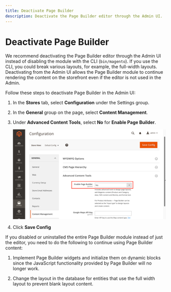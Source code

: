 ```yaml
---
title: Deactivate Page Builder
description: Deactivate the Page Builder editor through the Admin UI.
---
```


# Deactivate Page Builder

We recommend deactivating the Page Builder editor through the Admin UI instead of disabling the module with the CLI (`bin/magento`). If you use the CLI, you could break various layouts, for example, the full-width layouts. Deactivating from the Admin UI allows the Page Builder module to continue rendering the content on the storefront even if the editor is not used in the Admin.

Follow these steps to deactivate Page Builder in the Admin UI:

1. In the **Stores** tab, select **Configuration** under the Settings group.

1. In the **General** group on the page, select **Content Management**.

1. Under **Advanced Content Tools**, select **No** for **Enable Page Builder**.

   ![activate page builder](../_images/page-builder/activate-pagebuilder.png)

1. Click **Save Config**

If you disabled or uninstalled the entire Page Builder module instead of just the editor, you need to do the following to continue using Page Builder content:

1. Implement Page Builder widgets and initialize them on dynamic blocks since the JavaScript functionality provided by Page Builder will no longer work.

1. Change the layout in the database for entities that use the full width layout to prevent blank layout content.
